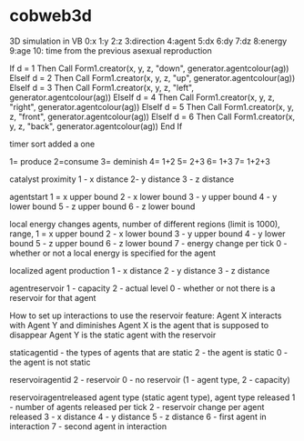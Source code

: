 # cobweb3d
3D simulation in VB
0:x
1:y
2:z
3:direction
4:agent
5:dx
6:dy
7:dz
8:energy
9:age
10: time from the previous asexual reproduction 

If d = 1 Then
                Call Form1.creator(x, y, z, "down", generator.agentcolour(ag))
            ElseIf d = 2 Then
                Call Form1.creator(x, y, z, "up", generator.agentcolour(ag))
            ElseIf d = 3 Then
                Call Form1.creator(x, y, z, "left", generator.agentcolour(ag))
            ElseIf d = 4 Then
                Call Form1.creator(x, y, z, "right", generator.agentcolour(ag))
            ElseIf d = 5 Then
                Call Form1.creator(x, y, z, "front", generator.agentcolour(ag))
            ElseIf d = 6 Then
                Call Form1.creator(x, y, z, "back", generator.agentcolour(ag))
            End If

timer sort added a one


1= produce
2=consume
3= deminish
4= 1+2
5= 2+3
6= 1+3
7= 1+2+3

catalyst proximity
1 - x distance
2- y distance
3 - z distance


agentstart
1 = x upper bound
2 - x lower bound
3 - y upper bound
4 - y lower bound
5 - z upper bound
6 - z lower bound

local energy changes
agents, number of different regions (limit is 1000), range, 
1 = x upper bound
2 - x lower bound
3 - y upper bound
4 - y lower bound
5 - z upper bound
6 - z lower bound
7 - energy change per tick
0 - whether or not a local energy is specified for the agent

localized agent production
1 - x distance
2 - y distance
3 - z distance

agentreservoir
1 - capacity
2 - actual level
0 - whether or not there is a reservoir for that agent

How to set up interactions to use the reservoir feature:
Agent X interacts with Agent Y and diminishes
Agent X is the agent that is supposed to disappear
Agent Y is the static agent with the reservoir

staticagentid - the types of agents that are static
2 - the agent is static
0 - the agent is not static 

reservoiragentid
2 - reservoir
0 - no reservoir
(1 - agent type, 2 - capacity)

reservoiragentreleased
agent type (static agent type), agent type released
1 - number of agents released per tick
2 - reservoir change per agent released
3 - x distance
4 - y distance
5 - z distance
6 - first agent in interaction
7 - second agent in interaction

